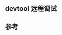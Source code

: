## devtool 远程调试


## 参考

[1]:http://taobaofed.org/blog/2016/10/19/chrome-remote-debugging-technics/ "揭秘浏览器远程调试技术"
[2]:https://code.visualstudio.com/docs/nodejs/nodejs-debugging "Node.js debugging in VS Code"